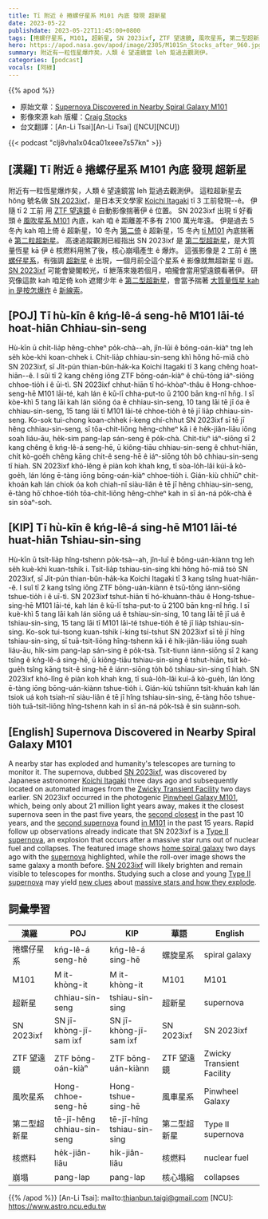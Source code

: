 ```yaml
---
title: Tī 附近 ê 捲螺仔星系 M101 內底 發現 超新星
date: 2023-05-22
publishdate: 2023-05-22T11:45:00+0800
tags: [捲螺仔星系, M101, 超新星, SN 2023ixf, ZTF 望遠鏡, 風吹星系, 第二型超新星, 核燃料, 崩塌]
hero: https://apod.nasa.gov/apod/image/2305/M101Sn_Stocks_after_960.jpg
summary: 附近有一粒恆星爆炸矣，人類 ê 望遠鏡當 leh 踅過去觀測伊。
categories: [podcast]
vocals: [阿綠]
---
```


{{% apod %}}

- 原始文章：[Supernova Discovered in Nearby Spiral Galaxy M101](https://apod.nasa.gov/apod/ap230522.html)
- 影像來源 kah 版權：[Craig Stocks](https://www.facebook.com/craigstocksphotography/)
- 台文翻譯：[An-Li Tsai][An-Li Tsai] ([NCU][NCU])

{{< podcast "clj8vha1x04ca01xeee7s57kn" >}}

## [漢羅] Tī 附近 ê 捲螺仔星系 M101 內底 發現 超新星
附近有一粒恆星爆炸矣，人類 ê 望遠鏡當 leh 踅過去觀測伊。
這粒超新星去 hŏng 號名做 [SN 2023ixf][SN 2023ixf 1]，是日本天文學家 [Koichi Itagaki][Koichi Itagaki] tī 3 工前發現--ê。
伊隨 tī 2 工前 用 [ZTF 望遠鏡][Zwicky Transient Facility] ê 自動影像揣著伊 ê 位置。
SN 2023ixf 出現 tī 好看頭 ê [風吹星系 M101][Pinwheel Galaxy M101] 內底，kah 咱 ê 距離差不多有 2100 萬光年遠。
伊是過去 5 冬內 kah 咱上倚 ê 超新星，10 冬內 [第二倚][second closest] ê 超新星，15 冬內 [tī M101][in M101] 內底揣著 ê [第二粒超新星][second supernova]。
高速追蹤觀測已經指出 SN 2023ixf 是 [第二型超新星][Type II supernova 1]，是大質量恆星 kā 伊 ê 核燃料用煞了後，核心崩塌產生 ê 爆炸。
這張影像是 2 工前 ê [捲螺仔星系][home spiral galaxy]，有強調 [超新星][supernova] ê 出現，一個月前仝這个星系 ê 影像就無超新星 tī 遐。
[SN 2023ixf][SN 2023ixf 2] 可能會變閣較光，tī 紲落來幾若個月，咱攏會當用望遠鏡看著伊。
研究像這款 kah 咱足倚 koh 遮爾少年 ê [第二型超新星][Type II supernova 2]，會當予揣著 [大質量恆星 kah in 是按怎爆炸][massive stars and how they explode] ê [新線索][new clues]。

## [POJ] Tī hù-kīn ê kńg-lê-á seng-hē M101 lāi-té hoat-hiān Chhiau-sin-seng
Hù-kīn ū chi̍t-lia̍p hêng-chheⁿ po̍k-chà--ah, jîn-lūi ê bōng-oán-kiàⁿ tng leh se̍h kòe-khì koan-chhek i.
Chit-lia̍p chhiau-sin-seng khì hŏng hō-miâ chò SN 2023ixf, sī Ji̍t-pún thian-bûn-ha̍k-ka Koichi Itagaki tī 3 kang chêng hoat-hiān--ê.
I sûi tī 2 kang chêng iōng ZTF bōng-oán-kiàⁿ ê chū-tōng iáⁿ-siōng chhoe-tio̍h i ê ūi-tì.
SN 2023ixf chhut-hiān tī hó-khòaⁿ-thâu ê Hong-chhoe-seng-hē M101 lāi-té, kah lán ê kū-lī chha-put-to ū 2100 bān kng-nî hn̄g.
I sī kòe-khì 5 tang lāi kah lán siōng óa ê chhiau-sin-seng, 10 tang lāi tē jī óa ê chhiau-sin-seng, 15 tang lāi tī M101 lāi-té chhoe-tio̍h ê tē jī lia̍p chhiau-sin-seng.
Ko-sok tui-chong koan-chhek í-keng chí-chhut SN 2023ixf sī tē jī hêng chhiau-sin-seng, sī tōa-chit-liōng hêng-chheⁿ kā i ê he̍k-jiân-liāu iōng soah liáu-āu, he̍k-sim pang-lap sán-seng ê po̍k-chà.
Chit-tiuⁿ iáⁿ-siōng sī 2 kang chêng ê kńg-lê-á seng-hē, ū kiông-tiāu chhiau-sin-seng ê chhut-hiān, chi̍t kò-goe̍h chêng kāng chit-ê seng-hē ê iáⁿ-siōng to̍h bô chhiau-sin-seng tī hiah.
SN 2023ixf khó-lêng ē piàn koh khah kng, tī sòa-lo̍h-lâi kúi-ā kò-goe̍h, lán lóng ē-tàng iōng bōng-oán-kiàⁿ chhoe-tio̍h i.
Gián-kiù chhiūⁿ chit-khoán kah lán chiok óa koh chiah-nī siàu-liân ê tē jī hêng chhiau-sin-seng, ē-tàng hō͘ chhoe-tio̍h tōa-chit-liōng hêng-chheⁿ kah in sī án-ná po̍k-chà ê sin sòaⁿ-soh.

## [KIP] Tī hù-kīn ê kńg-lê-á sing-hē M101 lāi-té huat-hiān Tshiau-sin-sing
Hù-kīn ū tsi̍t-lia̍p hîng-tshenn po̍k-tsà--ah, jîn-luī ê bōng-uán-kiànn tng leh se̍h kuè-khì kuan-tshik i.
Tsit-lia̍p tshiau-sin-sing khì hŏng hō-miâ tsò SN 2023ixf, sī Ji̍t-pún thian-bûn-ha̍k-ka Koichi Itagaki tī 3 kang tsîng huat-hiān--ê.
I suî tī 2 kang tsîng iōng ZTF bōng-uán-kiànn ê tsū-tōng iánn-siōng tshue-tio̍h i ê uī-tì.
SN 2023ixf tshut-hiān tī hó-khuànn-thâu ê Hong-tshue-sing-hē M101 lāi-té, kah lán ê kū-lī tsha-put-to ū 2100 bān kng-nî hn̄g.
I sī kuè-khì 5 tang lāi kah lán siōng uá ê tshiau-sin-sing, 10 tang lāi tē jī uá ê tshiau-sin-sing, 15 tang lāi tī M101 lāi-té tshue-tio̍h ê tē jī lia̍p tshiau-sin-sing.
Ko-sok tui-tsong kuan-tshik í-king tsí-tshut SN 2023ixf sī tē jī hîng tshiau-sin-sing, sī tuā-tsit-liōng hîng-tshenn kā i ê hi̍k-jiân-liāu iōng suah liáu-āu, hi̍k-sim pang-lap sán-sing ê po̍k-tsà.
Tsit-tiunn iánn-siōng sī 2 kang tsîng ê kńg-lê-á sing-hē, ū kiông-tiāu tshiau-sin-sing ê tshut-hiān, tsi̍t kò-gue̍h tsîng kāng tsit-ê sing-hē ê iánn-siōng to̍h bô tshiau-sin-sing tī hiah.
SN 2023ixf khó-lîng ē piàn koh khah kng, tī suà-lo̍h-lâi kuí-ā kò-gue̍h, lán lóng ē-tàng iōng bōng-uán-kiànn tshue-tio̍h i.
Gián-kiù tshiūnn tsit-khuán kah lán tsiok uá koh tsiah-nī siàu-liân ê tē jī hîng tshiau-sin-sing, ē-tàng hōo tshue-tio̍h tuā-tsit-liōng hîng-tshenn kah in sī án-ná po̍k-tsà ê sin suànn-soh.

## [English] Supernova Discovered in Nearby Spiral Galaxy M101
A nearby star has exploded and humanity's telescopes are turning to monitor it.
The supernova, dubbed [SN 2023ixf][SN 2023ixf 1], was discovered by Japanese astronomer [Koichi Itagaki][Koichi Itagaki] three days ago and subsequently located on automated images from the [Zwicky Transient Facility][Zwicky Transient Facility] two days earlier.
SN 2023ixf occurred in the photogenic [Pinwheel Galaxy M101][Pinwheel Galaxy M101], which, being only about 21 million light years away, makes it the closest supernova seen in the past five years, the [second closest][second closest] in the past 10 years, and the [second supernova][second supernova] found [in M101][in M101] in the past 15 years.
Rapid follow up observations already indicate that SN 2023ixf is a [Type II supernova][Type II supernova 1], an explosion that occurs after a massive star runs out of nuclear fuel and collapses.
The featured image shows [home spiral galaxy][home spiral galaxy] two days ago with the [supernova][supernova] highlighted, while the roll-over image shows the same galaxy a month before.
[SN 2023ixf][SN 2023ixf 2] will likely brighten and remain visible to telescopes for months.
Studying such a close and young [Type II supernova][Type II supernova 2] may yield [new clues][new clues] about [massive stars and how they explode][massive stars and how they explode].

## 詞彙學習

|漢羅|POJ|KIP|華語|English|
|-|-|-|-|-|
|捲螺仔星系|kńg-lê-á seng-hē|kńg-lê-á sing-hē|螺旋星系|spiral galaxy|
|M101|M it-khòng-it|M it-khòng-it|M101|M101|
|超新星|chhiau-sin-seng|tshiau-sin-sing|超新星|supernova|
|SN 2023ixf|SN jī-khòng-jī-sam ixf|SN jī-khòng-jī-sam ixf|SN 2023ixf|SN 2023ixf|
|ZTF 望遠鏡|ZTF bōng-oán-kiàⁿ|ZTF bōng-uán-kiànn|ZTF 望遠鏡|Zwicky Transient Facility|
|風吹星系|Hong-chhoe-seng-hē|Hong-tshue-sing-hē|風車星系|Pinwheel Galaxy|
|第二型超新星|tē-jī-hêng chhiau-sin-seng|tē-jī-hîng tshiau-sin-sing|第二型超新星|Type II supernova|
|核燃料|he̍k-jiân-liāu|hi̍k-jiân-liāu|核燃料|nuclear fuel|
|崩塌|pang-lap|pang-lap|核心塌縮|collapses|

{{% /apod %}}
[An-Li Tsai]: mailto:thianbun.taigi@gmail.com
[NCU]: https://www.astro.ncu.edu.tw

[copyright]: https://apod.nasa.gov/apod/fap/lib/about_apod.html#srapply
[License]: https://creativecommons.org/licenses/by/2.0/

[SN 2023ixf 1]:https://en.wikipedia.org/wiki/SN_2023ixf
[Koichi Itagaki]:https://www.smallstepstospace.com/content/2014/3/6/amateur-astronomer-koichi-itagaki-improves-supernova-research
[Zwicky Transient Facility]:https://www.ztf.caltech.edu/
[Pinwheel Galaxy M101]:https://en.wikipedia.org/wiki/Pinwheel_Galaxy
[second closest]:https://en.wikipedia.org/wiki/Messier_82#2014_supernova
[second supernova]:https://apod.nasa.gov/apod/ap110826.html
[in M101]:https://en.wikipedia.org/wiki/Pinwheel_Galaxy#Supernovae_and_luminous_red_nova
[Type II supernova 1]:https://en.wikipedia.org/wiki/Type_II_supernova
[home spiral galaxy]:https://apod.nasa.gov/cgi-bin/apod/apod_search?tquery=m101
[supernova]:https://spaceplace.nasa.gov/supernova/en/
[SN 2023ixf 2]:https://www.wis-tns.org/astronotes/astronote/2023-119
[Type II supernova 2]:https://astronomy.swin.edu.au/cosmos/t/Type+II+Supernova
[new clues]:https://i0.wp.com/theverybesttop10.com/wp-content/uploads/2014/01/Top-10-Best-Images-of-Surprised-Cats-8.jpeg
[massive stars and how they explode]:https://science.nasa.gov/astrophysics/focus-areas/how-do-stars-form-and-evolve
